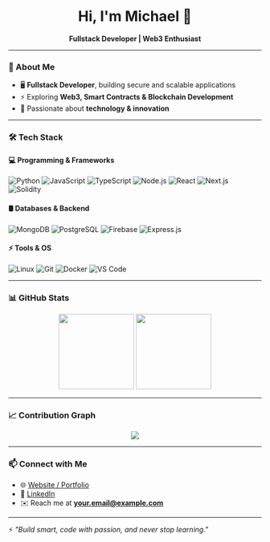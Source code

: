 <h1 align="center">Hi, I'm Michael 👋</h1>
<p align="center">
  <b>Fullstack Developer | Web3 Enthusiast</b>
</p>

---

### 🚀 About Me
- 🖥️ **Fullstack Developer**, building secure and scalable applications  
- ⚡ Exploring **Web3, Smart Contracts & Blockchain Development**  
- 📌 Passionate about **technology & innovation**  

---

### 🛠️ Tech Stack

#### **💻 Programming & Frameworks**
![Python](https://img.shields.io/badge/Python-3776AB?style=for-the-badge&logo=python&logoColor=white)
![JavaScript](https://img.shields.io/badge/JavaScript-F7DF1E?style=for-the-badge&logo=javascript&logoColor=black)
![TypeScript](https://img.shields.io/badge/TypeScript-007ACC?style=for-the-badge&logo=typescript&logoColor=white)
![Node.js](https://img.shields.io/badge/Node.js-339933?style=for-the-badge&logo=node.js&logoColor=white)
![React](https://img.shields.io/badge/React-61DAFB?style=for-the-badge&logo=react&logoColor=black)
![Next.js](https://img.shields.io/badge/Next.js-000000?style=for-the-badge&logo=next.js&logoColor=white)
![Solidity](https://img.shields.io/badge/Solidity-363636?style=for-the-badge&logo=solidity&logoColor=white)

#### **🛢️ Databases & Backend**
![MongoDB](https://img.shields.io/badge/MongoDB-47A248?style=for-the-badge&logo=mongodb&logoColor=white)
![PostgreSQL](https://img.shields.io/badge/PostgreSQL-336791?style=for-the-badge&logo=postgresql&logoColor=white)
![Firebase](https://img.shields.io/badge/Firebase-FFCA28?style=for-the-badge&logo=firebase&logoColor=black)
![Express.js](https://img.shields.io/badge/Express.js-000000?style=for-the-badge&logo=express&logoColor=white)

#### **⚡ Tools & OS**
![Linux](https://img.shields.io/badge/Linux-FCC624?style=for-the-badge&logo=linux&logoColor=black)
![Git](https://img.shields.io/badge/Git-F05032?style=for-the-badge&logo=git&logoColor=white)
![Docker](https://img.shields.io/badge/Docker-2496ED?style=for-the-badge&logo=docker&logoColor=white)
![VS Code](https://img.shields.io/badge/VS%20Code-007ACC?style=for-the-badge&logo=visualstudiocode&logoColor=white)

---

### 📊 GitHub Stats
<p align="center">
  <img src="https://github-readme-stats.vercel.app/api?username=your-github-username&show_icons=true&theme=tokyonight" height="150">
  <img src="https://github-readme-streak-stats.herokuapp.com/?user=Lucifer&theme=tokyonight" height="150">
</p>

---

### 📈 Contribution Graph
<p align="center">
  <img src="https://github-readme-activity-graph.vercel.app/graph?username=Lucifer&theme=tokyonight&hide_border=true">
</p>

---

### 📫 Connect with Me
- 🌐 [Website / Portfolio](#)
- 🔗 [LinkedIn](#)
- ✉️ Reach me at **your.email@example.com**  

---

⚡ *"Build smart, code with passion, and never stop learning."*  
